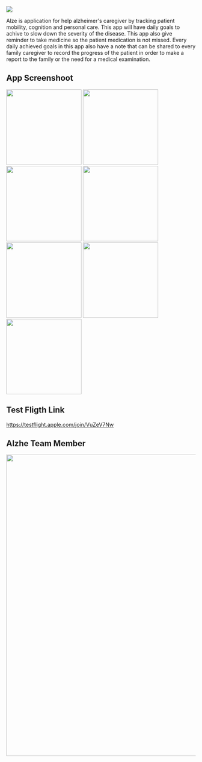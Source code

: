 <img src="https://user-images.githubusercontent.com/69495883/183069102-5e7728bc-9794-4a13-89d3-ddb3beb938c0.png">



Alze is application for help alzheimer's caregiver by tracking patient mobility, cognition and personal care. This app will have daily goals to achive to slow down the severity of the disease. This app also give reminder to take medicine so the patient medication is not missed. Every daily achieved goals in this app also have a note that can be shared to every family caregiver to record the progress of the patient in order to make a report to the family or the need for a medical examination.

## App Screenshoot
<p align="left">
  <img src="https://user-images.githubusercontent.com/69495883/177800401-e3888fb6-4fb4-4568-81be-54ee9526cb60.png" width="200">
  <img src="https://user-images.githubusercontent.com/69495883/177800421-c3757ada-01fe-4266-9b3e-b48f4b97f508.png" width="200">
  <img src="https://user-images.githubusercontent.com/69495883/177800448-73ff9087-0084-4a39-9b39-abfc668cc1eb.png" width="200">
  <img src="https://user-images.githubusercontent.com/69495883/177799008-9a3adcb4-298a-41d7-87de-a9d7cea5d75c.png" width="200">
  <img src="https://user-images.githubusercontent.com/69495883/177800527-ba0f42eb-0138-4f1f-928d-0a70bfb54318.png" width="200">
  <img src="https://user-images.githubusercontent.com/69495883/177800555-a3eae5f6-ce25-4144-96c1-db061a310e28.png" width="200">
  <img src="https://user-images.githubusercontent.com/69495883/177800542-fdebb58e-525e-4a8b-aafa-f1fe3b0cafd5.png" width="200">
</p>

## Test Fligth Link
https://testflight.apple.com/join/VuZeV7Nw

## Alzhe Team Member
<p align="center"> 
  <img src="https://user-images.githubusercontent.com/69495883/177809043-2e066538-616a-49ca-b60b-16803da65b17.png" width="800">
</p>
